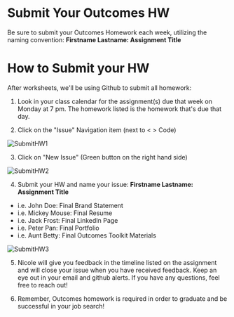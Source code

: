 # Submit Your Outcomes HW 

Be sure to submit your Outcomes Homework each week, utilizing the naming convention: **Firstname Lastname: Assignment Title**

# How to Submit your HW 

After worksheets, we'll be using Github to submit all homework:

1. Look in your class calendar for the assignment(s) due that week on Monday at 7 pm. The homework listed is the homework that's due that day. 

2. Click on the "Issue" Navigation item (next to < > Code) 

![SubmitHW1](https://user-images.githubusercontent.com/18074591/31462600-50b96008-ae9b-11e7-8c15-3e804f73ea87.png)

3. Click on "New Issue" (Green button on the right hand side) 

![SubmitHW2](https://user-images.githubusercontent.com/18074591/31462599-50b0ef4a-ae9b-11e7-8b94-a9cbf3f64275.png)

4. Submit your HW and name your issue: **Firstname Lastname: Assignment Title**

- i.e. John Doe: Final Brand Statement
- i.e. Mickey Mouse: Final Resume 
- i.e. Jack Frost: Final LinkedIn Page
- i.e. Peter Pan: Final Portfolio 
- i.e. Aunt Betty: Final Outcomes Toolkit Materials 

![SubmitHW3](https://user-images.githubusercontent.com/18074591/31462598-50a1e946-ae9b-11e7-81d6-ae02012ea333.png)

5. Nicole will give you feedback in the timeline listed on the assignment and will close your issue when you have received feedback. Keep an eye out in your email and github alerts. If you have any questions, feel free to reach out! 

6. Remember, Outcomes homework is required in order to graduate and be successful in your job search!




